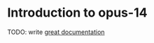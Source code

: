 # Introduction to opus-14

TODO: write [great documentation](http://jacobian.org/writing/great-documentation/what-to-write/)
